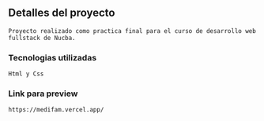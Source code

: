## Detalles del proyecto

    Proyecto realizado como practica final para el curso de desarrollo web fullstack de Nucba.

### Tecnologias utilizadas

    Html y Css

### Link para preview

    https://medifam.vercel.app/
